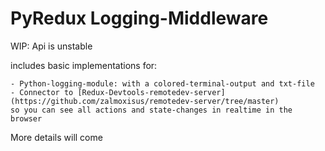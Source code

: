 # PyRedux Logging-Middleware

WIP: Api is unstable

includes basic implementations for:

    - Python-logging-module: with a colored-terminal-output and txt-file
    - Connector to [Redux-Devtools-remotedev-server](https://github.com/zalmoxisus/remotedev-server/tree/master)
    so you can see all actions and state-changes in realtime in the browser


More details will come
